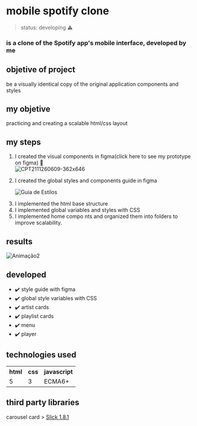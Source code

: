 <h1> mobile spotify clone </h1>

>status: developing ⚠️

### is a clone of the Spotify app's mobile interface, developed by me

## objetive of project
be a visually identical copy of the original application components and styles

## my objetive
practicing and creating a scalable html/css layout


## my steps

1) I created the visual components in figma(click here to see my prototype on figma)</a> 🔗<br> 
![CPT2111260609-362x646](https://user-images.githubusercontent.com/48734715/143555877-baabb536-95a1-46eb-ac60-4d25e9ef83f9.gif) <p>
2) I created the global styles and components guide in figma <p>
![Guia de Estilos](https://user-images.githubusercontent.com/48734715/143555644-77a23b00-8bea-44f4-9f22-694dc3f0b4ba.jpg) <p>
3) I implemented the html base structure
4) I implemented global variables and styles with CSS
5) I implemented home compo
   nts and organized them into folders to improve scalability.

   
## results
![Animação2](https://user-images.githubusercontent.com/48734715/143560066-e5c4b257-c0fd-4256-811e-ac66f7264149.gif)
 
## developed
* ✔️ style guide with figma
* ✔️ global style variables with CSS
* ✔️ artist cards
* ✔️ playlist cards
* ✔️ menu
* ✔️ player

## technologies used
<table>
   <tr>
     <th>
     html
     </th>
     <th>
     css
     </th>
     <th>
     javascript
     </th>
   </tr>
   <tr>
     <td>5</td>
     <td>3</td>
     <td>ECMA6+</td>
   </tr>
</table>

## third party libraries
carousel card > <a href="https://kenwheeler.github.io/slick/" about="_blank">Slick 1.8.1</a>
